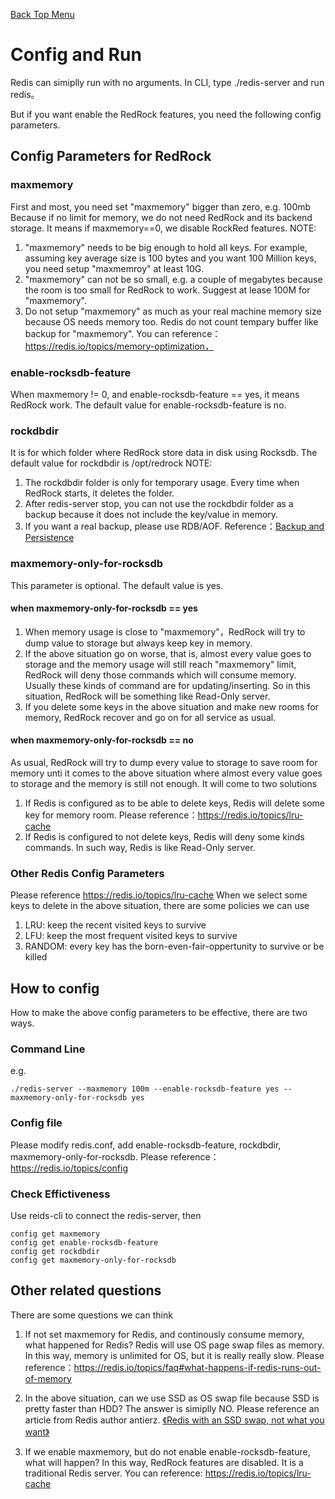 [Back Top Menu](../README.md)

# Config and Run

Redis can simiplly run with no arguments. In CLI, type ./redis-server and run redis。

But if you want enable the RedRock features, you need the following config parameters.

## Config Parameters for RedRock
### maxmemory
First and most, you need set "maxmemory" bigger than zero, e.g. 100mb 
Because if no limit for memory, we do not need RedRock and its backend storage. 
It means if maxmemory==0, we disable RockRed features. 
NOTE:
1. "maxmemory" needs to be big enough to hold all keys. For example, assuming key average size is 100 bytes and you want 100 Million keys, you need setup "maxmemroy" at least 10G.
2. "maxmemory" can not be so small, e.g. a couple of megabytes because the room is too small for RedRock to work. Suggest at lease 100M for "maxmemory".
3. Do not setup "maxmemory" as much as your real machine memory size because OS needs memory too. Redis do not count tempary buffer like backup for "maxmemory". You can reference：https://redis.io/topics/memory-optimization，

### enable-rocksdb-feature
When maxmemory != 0, and enable-rocksdb-feature == yes, it means RedRock work. 
The default value for enable-rocksdb-feature is no.

### rockdbdir
It is for which folder where RedRock store data in disk using Rocksdb.
The default value for rockdbdir is /opt/redrock 
NOTE: 
1. The rockdbdir folder is only for temporary usage. Every time when RedRock starts, it deletes the folder.
2. After redis-server stop, you can not use the rockdbdir folder as a backup because it does not include the key/value in memory.
3. If you want a real backup, please use RDB/AOF. Reference：[Backup and Persistence](persistence_en.md)

### maxmemory-only-for-rocksdb
This parameter is optional. The default value is yes.

#### when maxmemory-only-for-rocksdb == yes
1. When memory usage is close to "maxmemory"，RedRock will try to dump value to storage but always keep key in memory.
2. If the above situation go on worse, that is, almost every value goes to storage and the memory usage will still reach "maxmemory" limit, RedRock will deny those commands which will consume memory. Usually these kinds of command are for updating/inserting. So in this situation, RedRock will be something like Read-Only server.
3. If you delete some keys in the above situation and make new rooms for memory, RedRock recover and go on for all service as usual.

#### when maxmemory-only-for-rocksdb == no
As usual, RedRock will try to dump every value to storage to save room for memory unti it comes to the above situation where almost every value goes to storage and the memory is still not enough. 
It will come to two solutions
1. If Redis is configured as to be able to delete keys, Redis will delete some key for memory room.
Please reference：https://redis.io/topics/lru-cache
2. If Redis is configured to not delete keys, Redis will deny some kinds commands. In such way, Redis is like Read-Only server.

### Other Redis Config Parameters
Please reference https://redis.io/topics/lru-cache 
When we select some keys to delete in the above situation, there are some policies we can use
1. LRU: keep the recent visited keys to survive
2. LFU: keep the most frequent visited keys to survive  
3. RANDOM: every key has the born-even-fair-oppertunity to survive or be killed

## How to config

How to make the above config parameters to be effective, there are two ways.

### Command Line

e.g.
```
./redis-server --maxmemory 100m --enable-rocksdb-feature yes --maxmemory-only-for-rocksdb yes
```
### Config file

Please modify redis.conf, add enable-rocksdb-feature, rockdbdir, maxmemory-only-for-rocksdb. 
Please reference：https://redis.io/topics/config

### Check Effictiveness

Use reids-cli to connect the redis-server, then
```
config get maxmemory
config get enable-rocksdb-feature
config get rockdbdir
config get maxmemory-only-for-rocksdb
```

## Other related questions

There are some questions we can think

1. If not set maxmemory for Redis, and continously consume memory, what happened for Redis?
Redis will use OS page swap files as memory. In this way, memory is unlimited for OS, but it is really really slow.
Please reference：https://redis.io/topics/faq#what-happens-if-redis-runs-out-of-memory

2. In the above situation, can we use SSD as OS swap file because SSD is pretty faster than HDD?
The answer is simiplly NO. Please reference an article from Redis author antierz. [《Redis with an SSD swap, not what you want》](http://antirez.com/news/52)

3. If we enable maxmemory, but do not enable enable-rocksdb-feature, what will happen? 
In this way, RedRock features are disabled. It is a traditional Redis server. You can reference: https://redis.io/topics/lru-cache